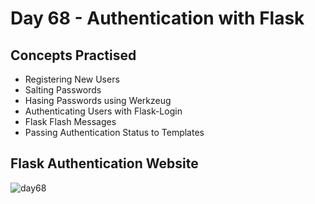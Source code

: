 # Day 68 - Authentication with Flask

## Concepts Practised

- Registering New Users
- Salting Passwords
- Hasing Passwords using Werkzeug
- Authenticating Users with Flask-Login
- Flask Flash Messages
- Passing Authentication Status to Templates

## Flask Authentication Website

![day68](https://user-images.githubusercontent.com/98851253/163894967-c13af007-57ab-432c-af9b-f8e8cb7803cb.gif)
